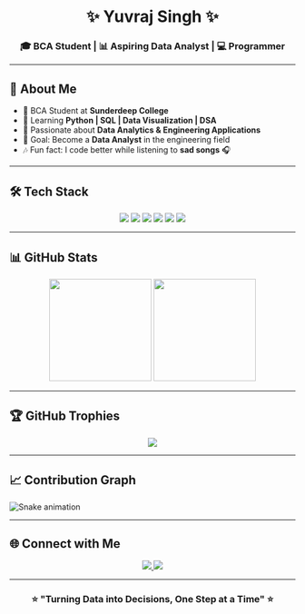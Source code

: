 <!-- Luxurious GitHub README -->

<h1 align="center">✨ Yuvraj Singh ✨</h1>
<h3 align="center">🎓 BCA Student | 📊 Aspiring Data Analyst | 💻 Programmer</h3>

---

## 💫 About Me  
- 🚀 BCA Student at **Sunderdeep College**  
- 🌱 Learning **Python | SQL | Data Visualization | DSA**  
- 🧠 Passionate about **Data Analytics & Engineering Applications**  
- 🎯 Goal: Become a **Data Analyst** in the engineering field  
- 🎶 Fun fact: I code better while listening to **sad songs** 🎧  

---

## 🛠️ Tech Stack  

<p align="center">
  <img src="https://img.shields.io/badge/C-00599C?style=for-the-badge&logo=c&logoColor=white"/>
  <img src="https://img.shields.io/badge/C++-9C033A?style=for-the-badge&logo=c%2B%2B&logoColor=white"/>
  <img src="https://img.shields.io/badge/Python-FFD43B?style=for-the-badge&logo=python&logoColor=blue"/>
  <img src="https://img.shields.io/badge/SQL-4479A1?style=for-the-badge&logo=postgresql&logoColor=white"/>
  <img src="https://img.shields.io/badge/Excel-217346?style=for-the-badge&logo=microsoftexcel&logoColor=white"/>
  <img src="https://img.shields.io/badge/GitHub-000000?style=for-the-badge&logo=github&logoColor=white"/>
</p>  

---

## 📊 GitHub Stats  

<p align="center">
  <img src="https://github-readme-stats.vercel.app/api?username=YourUserName&show_icons=true&theme=tokyonight&hide_border=true" height="180px"/>
  <img src="https://github-readme-stats.vercel.app/api/top-langs/?username=YourUserName&layout=compact&theme=tokyonight&hide_border=true" height="180px"/>
</p>

---

## 🏆 GitHub Trophies  

<p align="center">
  <img src="https://github-profile-trophy.vercel.app/?username=YourUserName&theme=radical&no-frame=true&margin-w=15&margin-h=15"/>
</p>

---

## 📈 Contribution Graph  

![Snake animation](https://github.com/YourUserName/YourUserName/blob/output/github-contribution-grid-snake.svg)

---

## 🌐 Connect with Me  

<p align="center">
  <a href="https://www.linkedin.com/in/yuvraj-singh-02bb99384/">
    <img src="https://img.shields.io/badge/LinkedIn-%230077B5.svg?style=for-the-badge&logo=linkedin&logoColor=white"/>
  </a>
  <a href="mailto:yuvi11134@gmail.com">
    <img src="https://img.shields.io/badge/Gmail-D14836.svg?style=for-the-badge&logo=gmail&logoColor=white"/>
  </a>
</p>  

---

<h3 align="center">⭐ "Turning Data into Decisions, One Step at a Time" ⭐</h3>
